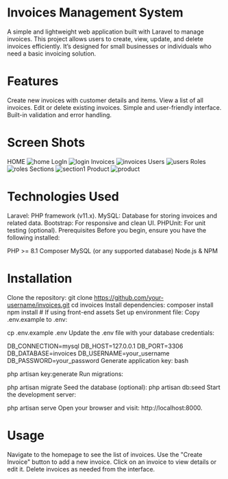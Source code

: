# Invoices Management System
A simple and lightweight web application built with Laravel to manage invoices. This project allows users to create, view, update, and delete invoices efficiently. It’s designed for small businesses or individuals who need a basic invoicing solution.

# Features
Create new invoices with customer details and items.
View a list of all invoices.
Edit or delete existing invoices.
Simple and user-friendly interface.
Built-in validation and error handling.
# Screen Shots
HOME
![home](https://github.com/user-attachments/assets/805972dc-1132-4122-b66b-523ea7bdeb9e)
LogIn
![login](https://github.com/user-attachments/assets/7c684b74-179d-4131-8aad-9ad46b38496d)
Invoices
![invoices](https://github.com/user-attachments/assets/3381738d-3710-4daf-973d-490befeedac8)
Users
![users](https://github.com/user-attachments/assets/0b883d1e-eadb-4d47-9fc3-cae8d086fffc)
Roles
![roles](https://github.com/user-attachments/assets/0aaf103a-4ad0-46b4-83d4-592a490c3d71)
Sections
![section1](https://github.com/user-attachments/assets/7167a503-810b-4af1-a5da-a6b6e63d6e97)
Product
![product](https://github.com/user-attachments/assets/87596076-5171-42ec-8ef5-c33c5263b96f)

# Technologies Used
Laravel: PHP framework (v11.x).
MySQL: Database for storing invoices and related data.
Bootstrap: For responsive and clean UI.
PHPUnit: For unit testing (optional).
Prerequisites
Before you begin, ensure you have the following installed:

PHP >= 8.1
Composer
MySQL (or any supported database)
Node.js & NPM  
# Installation
Clone the repository:
git clone https://github.com/your-username/invoices.git
cd invoices
Install dependencies:
composer install
npm install  # If using front-end assets
Set up environment file:
Copy .env.example to .env:

cp .env.example .env
Update the .env file with your database credentials:

DB_CONNECTION=mysql
DB_HOST=127.0.0.1
DB_PORT=3306
DB_DATABASE=invoices
DB_USERNAME=your_username
DB_PASSWORD=your_password
Generate application key:
bash


php artisan key:generate
Run migrations:

php artisan migrate
Seed the database (optional):
php artisan db:seed
Start the development server:

php artisan serve
Open your browser and visit: http://localhost:8000.
# Usage
Navigate to the homepage to see the list of invoices.
Use the "Create Invoice" button to add a new invoice.
Click on an invoice to view details or edit it.
Delete invoices as needed from the interface.

